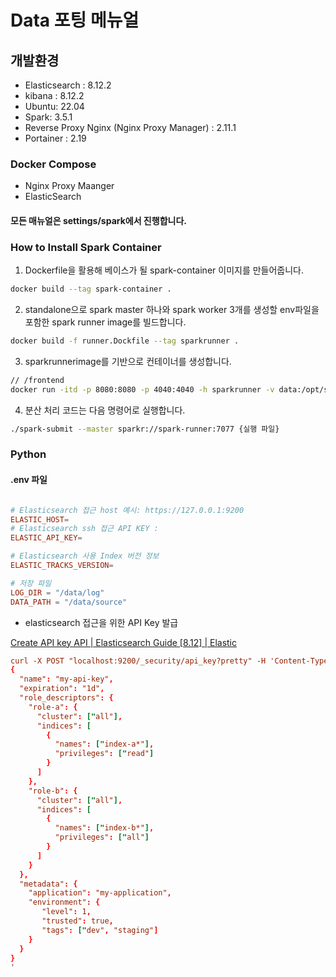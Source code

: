 #  Data 포팅 메뉴얼

## 개발환경
- Elasticsearch : 8.12.2
- kibana : 8.12.2
- Ubuntu: 22.04
- Spark: 3.5.1
- Reverse Proxy Nginx (Nginx Proxy Manager) : 2.11.1
- Portainer : 2.19

### Docker Compose

- Nginx Proxy Maanger
- ElasticSearch

#### 모든 매뉴얼은 settings/spark에서 진행합니다.

### How to Install Spark Container

1. Dockerfile을 활용해 베이스가 될 spark-container 이미지를 만들어줍니다.

```bash
docker build --tag spark-container .
```

2. standalone으로 spark master 하나와 spark worker 3개를 생성할 env파일을 포함한 spark runner image를 빌드합니다.

```bash
docker build -f runner.Dockfile --tag sparkrunner .
```

3. sparkrunnerimage를 기반으로 컨테이너를 생성합니다.

```bash
// /frontend
docker run -itd -p 8080:8080 -p 4040:4040 -h sparkrunner -v data:/opt/spark/app --name sparkrunner sparkrunner /bin/bash
```


4. 분산 처리 코드는 다음 명령어로 실행합니다.
```bash
./spark-submit --master sparkr://spark-runner:7077 {실행 파일}
```

### Python

#### .env 파일

```toml

# Elasticsearch 접근 host 예시: https://127.0.0.1:9200
ELASTIC_HOST=
# Elasticsearch ssh 접근 API KEY :
ELASTIC_API_KEY=

# Elasticsearch 사용 Index 버전 정보
ELASTIC_TRACKS_VERSION=

# 저장 파일
LOG_DIR = "/data/log"
DATA_PATH = "/data/source"
```

- elasticsearch 접근을 위한 API Key 발급

[Create API key API | Elasticsearch Guide [8.12] | Elastic](https://www.elastic.co/guide/en/elasticsearch/reference/current/security-api-create-api-key.html)

```toml
curl -X POST "localhost:9200/_security/api_key?pretty" -H 'Content-Type: application/json' -d'
{
  "name": "my-api-key",
  "expiration": "1d",   
  "role_descriptors": { 
    "role-a": {
      "cluster": ["all"],
      "indices": [
        {
          "names": ["index-a*"],
          "privileges": ["read"]
        }
      ]
    },
    "role-b": {
      "cluster": ["all"],
      "indices": [
        {
          "names": ["index-b*"],
          "privileges": ["all"]
        }
      ]
    }
  },
  "metadata": {
    "application": "my-application",
    "environment": {
       "level": 1,
       "trusted": true,
       "tags": ["dev", "staging"]
    }
  }
}
'

```